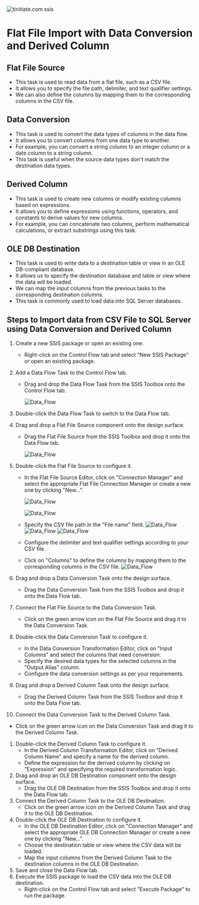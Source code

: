 ![tinitiate.com ssis](/images/tiniaitessis.png)

# Flat File Import with Data Conversion and Derived Column 

## Flat File Source

*  This task is used to read data from a flat file, such as a CSV file.
*  It allows you to specify the file path, delimiter, and text qualifier settings. 
* We can also define the columns by mapping them to the corresponding columns in the CSV file.

## Data Conversion

* This task is used to convert the data types of columns in the data flow.
* It allows you to convert columns from one data type to another. 
* For example, you can convert a string column to an integer column or a date column to a string column.
*  This task is useful when the source data types don't match the destination data types.

## Derived Column

* This task is used to create new columns or modify existing columns based on expressions.
*  It allows you to define expressions using functions, operators, and constants to derive values for new columns. 
* For example, you can concatenate two columns, perform mathematical calculations, or extract substrings using this task.

## OLE DB Destination

* This task is used to write data to a destination table or view in an OLE DB-compliant database. 
* It allows us to specify the destination database and table or view where the data will be loaded. 
* We can map the input columns from the previous tasks to the corresponding destination columns. 
* This task is commonly used to load data into SQL Server databases.

## Steps to Import data from CSV File to SQL Server using Data Conversion and Derived Column 

1. Create a new SSIS package or open an existing one.

   - Right-click on the Control Flow tab and select "New SSIS Package" or open an existing package.

2. Add a Data Flow Task to the Control Flow tab.

   - Drag and drop the Data Flow Task from the SSIS Toolbox onto the Control Flow tab.

     ![Data_Flow](/images/Data_Flow.png)

3. Double-click the Data Flow Task to switch to the Data Flow tab.

4. Drag and drop a Flat File Source component onto the design surface.

   - Drag the Flat File Source from the SSIS Toolbox and drop it onto the Data Flow tab.

     ![Data_Flow](/images/flat_file.png)

5. Double-click the Flat File Source to configure it.

   - In the Flat File Source Editor, click on "Connection Manager" and select the appropriate Flat File Connection Manager or create a new one by clicking "New...".

     ![Data_Flow](/images/flat_file_2.png)

     ![Data_Flow](/images/flat_file_3.png)

   - Specify the CSV file path in the "File name" field.
     ![Data_Flow](/images/flat_file_4.png)
     ![Data_Flow](/images/flat_file_5.png)
     ![Data_Flow](/images/flat_file_6.png)

   - Configure the delimiter and text qualifier settings according to your CSV file.     

   - Click on "Columns" to define the columns by mapping them to the corresponding columns in the CSV file.
     ![Data_Flow](/images/flat_file_7.png)

6. Drag and drop a Data Conversion Task onto the design surface.

   - Drag the Data Conversion Task from the SSIS Toolbox and drop it onto the Data Flow tab.

7. Connect the Flat File Source to the Data Conversion Task.

   - Click on the green arrow icon on the Flat File Source and drag it to the Data Conversion Task.

8. Double-click the Data Conversion Task to configure it.

   - In the Data Conversion Transformation Editor, click on "Input Columns" and select the columns that need conversion.
   - Specify the desired data types for the selected columns in the "Output Alias" column.
   - Configure the data conversion settings as per your requirements.

9. Drag and drop a Derived Column Task onto the design surface.

   - Drag the Derived Column Task from the SSIS Toolbox and drop it onto the Data Flow tab.

10. Connect the Data Conversion Task to the Derived Column Task.

- Click on the green arrow icon on the Data Conversion Task and drag it to the Derived Column Task.

1. Double-click the Derived Column Task to configure it.
   - In the Derived Column Transformation Editor, click on "Derived Column Name" and specify a name for the derived column.
   - Define the expression for the derived column by clicking on "Expression" and specifying the required transformation logic.
2. Drag and drop an OLE DB Destination component onto the design surface.
   - Drag the OLE DB Destination from the SSIS Toolbox and drop it onto the Data Flow tab.
3. Connect the Derived Column Task to the OLE DB Destination.
   - Click on the green arrow icon on the Derived Column Task and drag it to the OLE DB Destination.
4. Double-click the OLE DB Destination to configure it.
   - In the OLE DB Destination Editor, click on "Connection Manager" and select the appropriate OLE DB Connection Manager or create a new one by clicking "New...".
   - Choose the destination table or view where the CSV data will be loaded.
   - Map the input columns from the Derived Column Task to the destination columns in the OLE DB Destination.
5. Save and close the Data Flow tab.
6. Execute the SSIS package to load the CSV data into the OLE DB destination.
   - Right-click on the Control Flow tab and select "Execute Package" to run the package.
